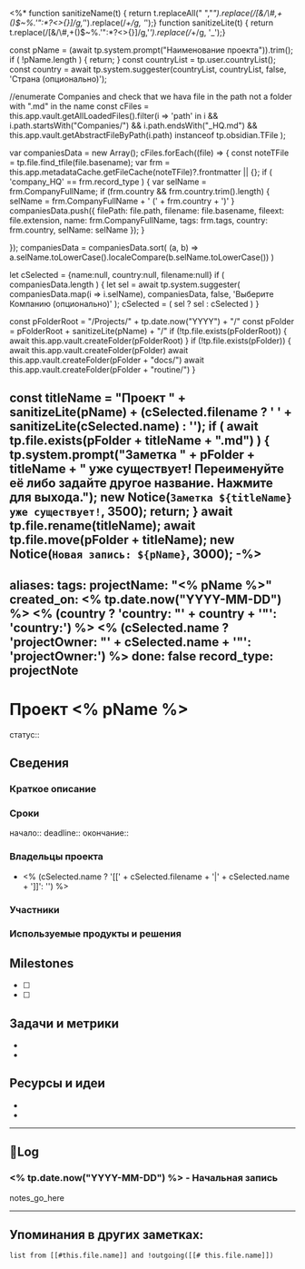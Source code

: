 <%*
function sanitizeName(t) { return t.replaceAll(" ","_").replace(/[&\/\\#,+()$~%.'":*?<>{}]/g,'_').replace(/_+/g, '_');}
function sanitizeLite(t) { return t.replace(/[&\/\\#,+()$~%.'":*?<>{}]/g,'_').replace(/_+/g, '_');}

const pName = (await tp.system.prompt("Наименование проекта")).trim();
if ( !pName.length ) { return; }
const countryList = tp.user.countryList();
const country = await tp.system.suggester(countryList, countryList, false, 'Страна (опционально)');

//enumerate Companies and check that we hava file in the path not a folder with ".md" in the name
const cFiles = this.app.vault.getAllLoadedFiles().filter(i => 'path' in i && 
 	i.path.startsWith("Companies/") && 
 	i.path.endsWith("_HQ.md") && 
 	this.app.vault.getAbstractFileByPath(i.path) instanceof tp.obsidian.TFile
 );

var companiesData = new Array();
cFiles.forEach((file) => {
  const noteTFile = tp.file.find_tfile(file.basename);
  var frm = this.app.metadataCache.getFileCache(noteTFile)?.frontmatter || {};
  if ( 'company_HQ' == frm.record_type ) {
	var selName = frm.CompanyFullName;
	if (frm.country && frm.country.trim().length) {
		selName = frm.CompanyFullName + '   (' + frm.country + ')'
	}
	companiesData.push({
		filePath: file.path,
		filename: file.basename,
		fileext: file.extension,
		name: frm.CompanyFullName,
		tags: frm.tags,
		country: frm.country,
		selName: selName
	});
  }
	
});
companiesData = companiesData.sort( (a, b) => a.selName.toLowerCase().localeCompare(b.selName.toLowerCase()) )

let cSelected = {name:null, country:null, filename:null}
if ( companiesData.length ) {
	let sel = await tp.system.suggester(
		companiesData.map(i => i.selName),
		companiesData, false, 'Выберите Компанию (опционально)'
		);
	cSelected = ( sel ? sel : cSelected )
}

const pFolderRoot = "/Projects/" + tp.date.now("YYYY") + "/"
const pFolder = pFolderRoot + sanitizeLite(pName) + "/"
if (!tp.file.exists(pFolderRoot)) {
	await this.app.vault.createFolder(pFolderRoot)
}
if (!tp.file.exists(pFolder)) {
	await this.app.vault.createFolder(pFolder)
	await this.app.vault.createFolder(pFolder + "docs/")
	await this.app.vault.createFolder(pFolder + "routine/")
}

const titleName = "Проект " + sanitizeLite(pName) + (cSelected.filename ? ' ' + sanitizeLite(cSelected.name) : '');
if ( await tp.file.exists(pFolder + titleName + ".md") ) {
	tp.system.prompt("Заметка " + pFolder + titleName +
	 " уже существует! Переименуйте её либо задайте другое название. Нажмите <Enter> для выхода.");
	new Notice(`Заметка ${titleName} уже существует!`, 3500);
	return;
}
await tp.file.rename(titleName);
await tp.file.move(pFolder + titleName);
new Notice(`Новая запись: ${pName}`, 3000);
-%>
---
aliases:
tags:
projectName: "<% pName %>"
created_on: <% tp.date.now("YYYY-MM-DD") %>
<% (country ? 'country: "' + country + '"': 'country:') %>
<% (cSelected.name ? 'projectOwner: "' + cSelected.name + '"': 'projectOwner:') %>
done: false
record_type: projectNote
---

# Проект <% pName %>
статус:: 
## Сведения
### Краткое описание
### Сроки
начало:: 
deadline::
окончание:: 

### Владельцы проекта
- <% (cSelected.name ? '[[' + cSelected.filename + '|' + cSelected.name + ']]': '') %>
### Участники

### Используемые продукты и решения

## Milestones
- [ ]  
- [ ]  

## Задачи и метрики
-  
-  

## Ресурсы и идеи
-  
-  
  
---
## 📝Log

### <% tp.date.now("YYYY-MM-DD") %> - Начальная запись

notes_go_here

---
## Упоминания в других заметках:
```dataview
list from [[#this.file.name]] and !outgoing([[# this.file.name]])
```